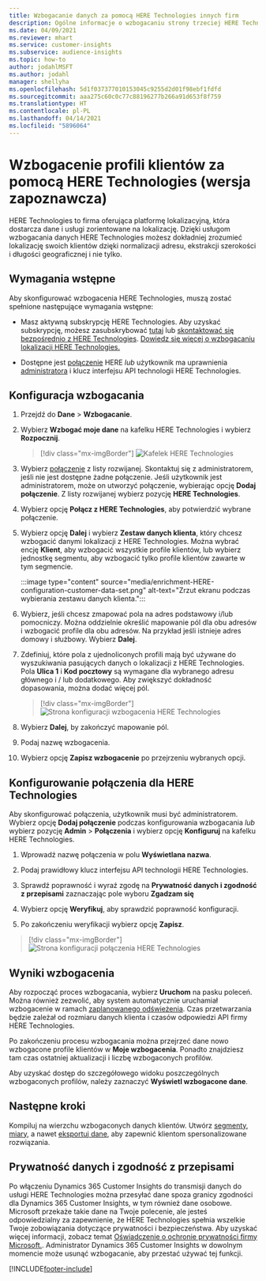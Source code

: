 ```yaml
---
title: Wzbogacanie danych za pomocą HERE Technologies innych firm
description: Ogólne informacje o wzbogacaniu strony trzeciej HERE Technologies.
ms.date: 04/09/2021
ms.reviewer: mhart
ms.service: customer-insights
ms.subservice: audience-insights
ms.topic: how-to
author: jodahlMSFT
ms.author: jodahl
manager: shellyha
ms.openlocfilehash: 5d1f037377010153045c9255d2d01f98ebf1fdfd
ms.sourcegitcommit: aaa275c60c0c77c88196277b266a91d653f8f759
ms.translationtype: HT
ms.contentlocale: pl-PL
ms.lasthandoff: 04/14/2021
ms.locfileid: "5896064"
---
```

# <a name="enrichment-of-customer-profiles-with-here-technologies-preview"></a>Wzbogacenie profili klientów za pomocą HERE Technologies (wersja zapoznawcza)

HERE Technologies to firma oferująca platformę lokalizacyjną, która dostarcza dane i usługi zorientowane na lokalizację. Dzięki usługom wzbogacania danych HERE Technologies możesz dokładniej zrozumieć lokalizację swoich klientów dzięki normalizacji adresu, ekstrakcji szerokości i długości geograficznej i nie tylko.

## <a name="prerequisites"></a>Wymagania wstępne

Aby skonfigurować wzbogacenia HERE Technologies, muszą zostać spełnione następujące wymagania wstępne:

- Masz aktywną subskrypcję HERE Technologies. Aby uzyskać subskrypcję, możesz zasubskrybować [tutaj](https://developer.here.com/sign-up?utm_medium=referral&utm_source=Microsoft-Dynamics-CI&create=Freemium-Basic) lub [skontaktować się bezpośrednio z HERE Technologies](https://developer.here.com/help?utm_medium=referral&utm_source=Microsoft-Dynamics-CI#how-can-we-help-you). [Dowiedz się więcej o wzbogacaniu lokalizacji HERE Technologies.](https://developer.here.com/location-enrichment?cid=Dev-MicrosoftDynamics-DB-0-Dev-&utm_source=MicrosoftDynamics&utm_medium=referral&utm_campaign=Online_Dev_ReferralMicrosoft)

- Dostępne jest [połączenie](connections.md) HERE *lub* użytkownik ma uprawnienia [administratora](permissions.md#administrator) i klucz interfejsu API technologii HERE Technologies.

## <a name="configure-the-enrichment"></a>Konfiguracja wzbogacania

1. Przejdź do **Dane** > **Wzbogacanie**. 

1. Wybierz **Wzbogać moje dane** na kafelku HERE Technologies i wybierz **Rozpocznij**.

   > [!div class="mx-imgBorder"]
   > ![Kafelek HERE Technologies](media/HERE-tile.png "Kafelek HERE Technologies")

1. Wybierz [połączenie](connections.md) z listy rozwijanej. Skontaktuj się z administratorem, jeśli nie jest dostępne żadne połączenie. Jeśli użytkownik jest administratorem, może on utworzyć połączenie, wybierając opcję **Dodaj połączenie**. Z listy rozwijanej wybierz pozycję **HERE Technologies**. 

1. Wybierz opcję **Połącz z HERE Technologies**, aby potwierdzić wybrane połączenie.

1.  Wybierz opcję **Dalej** i wybierz **Zestaw danych klienta**, który chcesz wzbogacić danymi lokalizacji z HERE Technologies. Można wybrać encję **Klient**, aby wzbogacić wszystkie profile klientów, lub wybierz jednostkę segmentu, aby wzbogacić tylko profile klientów zawarte w tym segmencie.

    :::image type="content" source="media/enrichment-HERE-configuration-customer-data-set.png" alt-text="Zrzut ekranu podczas wybierania zestawu danych klienta.":::

1. Wybierz, jeśli chcesz zmapować pola na adres podstawowy i/lub pomocniczy. Można oddzielnie określić mapowanie pól dla obu adresów i wzbogacić profile dla obu adresów. Na przykład jeśli istnieje adres domowy i służbowy. Wybierz **Dalej**.

1. Zdefiniuj, które pola z ujednoliconych profili mają być używane do wyszukiwania pasujących danych o lokalizacji z HERE Technologies. Pola **Ulica 1** i **Kod pocztowy** są wymagane dla wybranego adresu głównego i / lub dodatkowego. Aby zwiększyć dokładność dopasowania, można dodać więcej pól.

   > [!div class="mx-imgBorder"]
   > ![Strona konfiguracji wzbogacenia HERE Technologies](media/enrichment-HERE-configuration.png "Strona konfiguracji wzbogacenia HERE Technologies")

1. Wybierz **Dalej**, by zakończyć mapowanie pól.

1. Podaj nazwę wzbogacenia. 

1. Wybierz opcję **Zapisz wzbogacenie** po przejrzeniu wybranych opcji.

## <a name="configure-the-connection-for-here-technologies"></a>Konfigurowanie połączenia dla HERE Technologies 

Aby skonfigurować połączenia, użytkownik musi być administratorem. Wybierz opcję **Dodaj połączenie** podczas konfigurowania wzbogacania *lub* wybierz pozycję **Admin** > **Połączenia** i wybierz opcję **Konfiguruj** na kafelku HERE Technologies.

1. Wprowadź nazwę połączenia w polu **Wyświetlana nazwa**.

1. Podaj prawidłowy klucz interfejsu API technologii HERE Technologies.

1. Sprawdź poprawność i wyraź zgodę na **Prywatność danych i zgodność z przepisami** zaznaczając pole wyboru **Zgadzam się**

1. Wybierz opcję **Weryfikuj**, aby sprawdzić poprawność konfiguracji.

1. Po zakończeniu weryfikacji wybierz opcję **Zapisz**.

> [!div class="mx-imgBorder"]
   > ![Strona konfiguracji połączenia HERE Technologies](media/enrichment-HERE-connection.png "Strona konfiguracji połączenia HERE Technologies")

## <a name="enrichment-results"></a>Wyniki wzbogacenia

Aby rozpocząć proces wzbogacania, wybierz **Uruchom** na pasku poleceń. Można również zezwolić, aby system automatycznie uruchamiał wzbogacenie w ramach [zaplanowanego odświeżenia](system.md#schedule-tab). Czas przetwarzania będzie zależał od rozmiaru danych klienta i czasów odpowiedzi API firmy HERE Technologies.

Po zakończeniu procesu wzbogacania można przejrzeć dane nowo wzbogacone profile klientów w **Moje wzbogacenia**. Ponadto znajdziesz tam czas ostatniej aktualizacji i liczbę wzbogaconych profilów.

Aby uzyskać dostęp do szczegółowego widoku poszczególnych wzbogaconych profilów, należy zaznaczyć **Wyświetl wzbogacone dane**.

## <a name="next-steps"></a>Następne kroki

Kompiluj na wierzchu wzbogaconych danych klientów. Utwórz [segmenty](segments.md), [miary](measures.md), a nawet [eksportuj dane](export-destinations.md), aby zapewnić klientom spersonalizowane rozwiązania.

## <a name="data-privacy-and-compliance"></a>Prywatność danych i zgodność z przepisami

Po włączeniu Dynamics 365 Customer Insights do transmisji danych do usługi HERE Technologies można przesyłać dane spoza granicy zgodności dla Dynamics 365 Customer Insights, w tym również dane osobowe. Microsoft przekaże takie dane na Twoje polecenie, ale jesteś odpowiedzialny za zapewnienie, że HERE Technologies spełnia wszelkie Twoje zobowiązania dotyczące prywatności i bezpieczeństwa. Aby uzyskać więcej informacji, zobacz temat [Oświadczenie o ochronie prywatności firmy Microsoft.](https://go.microsoft.com/fwlink/?linkid=396732).
Administrator Dynamics 365 Customer Insights w dowolnym momencie może usunąć wzbogacanie, aby przestać używać tej funkcji.


[!INCLUDE[footer-include](../includes/footer-banner.md)]

